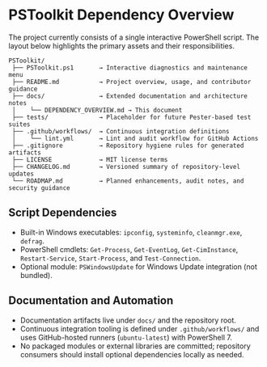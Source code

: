 # PSToolkit Dependency Overview

The project currently consists of a single interactive PowerShell script. The layout below highlights the primary assets and their responsibilities.

```
PSToolkit/
 ├── PSToolkit.ps1       → Interactive diagnostics and maintenance menu
 ├── README.md           → Project overview, usage, and contributor guidance
 ├── docs/               → Extended documentation and architecture notes
 │    └── DEPENDENCY_OVERVIEW.md → This document
 ├── tests/              → Placeholder for future Pester-based test suites
 ├── .github/workflows/  → Continuous integration definitions
 │    └── lint.yml       → Lint and audit workflow for GitHub Actions
 ├── .gitignore          → Repository hygiene rules for generated artifacts
 ├── LICENSE             → MIT license terms
 ├── CHANGELOG.md        → Versioned summary of repository-level updates
 └── ROADMAP.md          → Planned enhancements, audit notes, and security guidance
```

## Script Dependencies
- Built-in Windows executables: `ipconfig`, `systeminfo`, `cleanmgr.exe`, `defrag`.
- PowerShell cmdlets: `Get-Process`, `Get-EventLog`, `Get-CimInstance`, `Restart-Service`, `Start-Process`, and `Test-Connection`.
- Optional module: `PSWindowsUpdate` for Windows Update integration (not bundled).

## Documentation and Automation
- Documentation artifacts live under `docs/` and the repository root.
- Continuous integration tooling is defined under `.github/workflows/` and uses GitHub-hosted runners (`ubuntu-latest`) with PowerShell 7.
- No packaged modules or external libraries are committed; repository consumers should install optional dependencies locally as needed.
